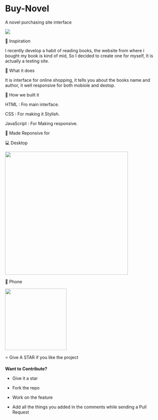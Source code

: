 # Buy-Novel
A novel purchasing site interface

<img src="https://i.ibb.co/rkYMfdP/Laptop.png">


🔰 Inspiration

I recently develop a habit of reading books, the website from where i bought my book is kind of mid, So I decided to create one for myself, It is actually a testing site.


🔰 What it does

It is interface for online shopping, it tells you about the books name and author, it well responsive for both mobiole and destop.


🔰 How we built it

HTML : Fro main interface.

CSS : For making it Stylish.

JavaScript : For Making responsive.


🔰 Made Reponsive for 

💻 Desktop 

<img width="400" src="https://i.ibb.co/rkYMfdP/Laptop.png">

📱 Phone

<img width="200" src="https://i.ibb.co/brVD1jD/tinywow-Mobile-7247129.jpg">


⭐ Give A STAR if you like the project


**Want to Contribute?**


- Give it a star

- Fork the repo

- Work on the feature

- Add all the things you added in the comments while sending a Pull Request
